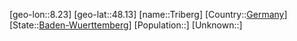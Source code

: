 ﻿---
location: [48.13,8.23]
type: City
tags:
- geo/City


SpocWebEntityId: 34975
isDeleted: false
confidential: public

---
[geo-lon::8.23]
[geo-lat::48.13]
[name::Triberg]
[Country::[Germany](geo/Continent/Europe/Germany.md)]
[State::[Baden-Wuerttemberg](geo/Continent/Europe/Germany/Baden-Wuerttemberg.md)]
[Population::]
[Unknown::]

